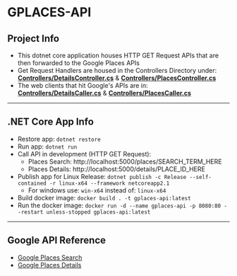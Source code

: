 # GPLACES-API

## Project Info
* This dotnet core application houses HTTP GET Request APIs that are then forwarded to the Google Places APIs
* Get Request Handlers are housed in the Controllers Directory under: **[Controllers/DetailsController.cs](Controllers/DetailsController.cs)** & **[Controllers/PlacesController.cs](Controllers/PlacesController.cs)**
* The web clients that hit Google's APIs are in: **[Controllers/DetailsCaller.cs](Controllers/DetailsCaller.cs)** & **[Controllers/PlacesCaller.cs](Controllers/PlacesCaller.cs)**

---

## .NET Core App Info
* Restore app: ``` dotnet restore ```
* Run app: ``` dotnet run ```
* Call API in development (HTTP GET Request):
    * Places Search: http://localhost:5000/places/SEARCH_TERM_HERE
    * Places Details: http://localhost:5000/details/PLACE_ID_HERE
* Publish app for Linux Release: ``` dotnet publish -c Release --self-contained -r linux-x64 --framework netcoreapp2.1 ```
    * For windows use: ``` win-x64 ``` instead of: ``` linux-x64 ```
* Build docker image: ``` docker build . -t gplaces-api:latest ```
* Run the docker image: ``` docker run -d --name gplaces-api -p 8080:80 --restart unless-stopped gplaces-api:latest ```

---

## Google API Reference
* [Google Places Search](https://developers.google.com/places/web-service/search)
* [Google Places Details](https://developers.google.com/places/web-service/details)